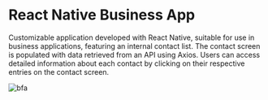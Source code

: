 # React Native Business App
Customizable application developed with React Native, suitable for use in business applications, featuring an internal contact list. The contact screen is populated with data retrieved from an API using Axios. Users can access detailed information about each contact by clicking on their respective entries on the contact screen.

![bfa](https://user-images.githubusercontent.com/50481841/106392135-8ee43f00-6401-11eb-8feb-f9f8bdc0db81.jpg)
